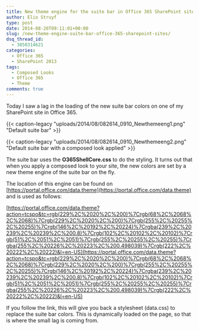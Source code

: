 ```yaml
---
title: New theme engine for the suite bar in Office 365 SharePoint sites
author: Elio Struyf
type: post
date: 2014-08-26T09:11:01+00:00
slug: /new-theme-engine-suite-bar-office-365-sharepoint-sites/
dsq_thread_id:
  - 3850314621
categories:
  - Office 365
  - SharePoint 2013
tags:
  - Composed Looks
  - Office 365
  - Theme
comments: true
---
```


Today I saw a lag in the loading of the new suite bar colors on one of my SharePoint site in Office 365.

{{< caption-legacy "uploads/2014/08/082614_0910_Newthemeeng1.png" "Default suite bar" >}}

{{< caption-legacy "uploads/2014/08/082614_0910_Newthemeeng2.png" "Default suite bar with a composed look applied" >}}

The suite bar uses the **O365ShellCore.css** to do the styling. It turns out that when you apply a composed look to your site, the new colors are set by a new theme engine of the suite bar on the fly.

The location of this engine can be found on [https://portal.office.com/data.theme](https://portal.office.com/data.theme) and is used as follows:

[https://portal.office.com/data.theme?action=tcspo&tc=rgb(229%2C%2020%2C%200)%7Crgb(68%2C%2068%2C%2068)%7Crgb(229%2C%2020%2C%200)%7Crgb(255%2C%20255%2C%20255)%7Crgb(146%2C%20192%2C%20224)%7Crgba(239%2C%20239%2C%20239%2C%200.8)%7Crgb(102%2C%20102%2C%20102)%7Crgb(51%2C%2051%2C%2051)%7Crgb(255%2C%20255%2C%20255)%7Crgba(255%2C%20226%2C%20223%2C%200.498039)%7Crgb(222%2C%20222%2C%20222)&l=en-US](https://portal.office.com/data.theme?action=tcspo&tc=rgb(229%2C%2020%2C%200)%7Crgb(68%2C%2068%2C%2068)%7Crgb(229%2C%2020%2C%200)%7Crgb(255%2C%20255%2C%20255)%7Crgb(146%2C%20192%2C%20224)%7Crgba(239%2C%20239%2C%20239%2C%200.8)%7Crgb(102%2C%20102%2C%20102)%7Crgb(51%2C%2051%2C%2051)%7Crgb(255%2C%20255%2C%20255)%7Crgba(255%2C%20226%2C%20223%2C%200.498039)%7Crgb(222%2C%20222%2C%20222)&l=en-US)

If you follow the link, this will give you back a stylesheet (data.css) to replace the suite bar colors. This is dynamically loaded on the page, so that is where the small lag is coming from.